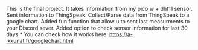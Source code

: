This is the final project.
It takes information from my pico w  + dht11 sensor.
Sent information to ThingSpeak.
Collect/Parse data from ThingSpeak to a google chart.
Added fun function that allow u to sent last measurments to your Discord sever.
Added option to check sensor information for last 30 days *
You can check how it works here: https://a-ikkunat.fi/googlechart.html
